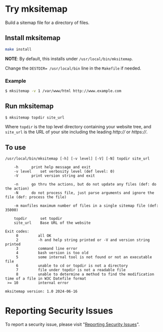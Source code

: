 # Try mksitemap

Build a sitemap file for a directory of files.


## Install mksitemap

```sh
make install
```

**NOTE**: By default, this installs under `/usr/local/bin/mksitemap`.

Change the `DESTDIR= /usr/local/bin` line in the `Makefile` if needed.


### Example

```sh
$ mksitemap -v 1 /var/www/html http://www.example.com
```


## Run mksitemap

```sh
$ mksitemap topdir site_url
```

Where `topdir` is the top level directory containing your website tree,
and `site_url` is the URL of your site including the leading _http://_ or _https://_.


## To use

```
/usr/local/bin/mksitemap [-h] [-v level] [-V] [-N] topdir site_url

	-h		print help message and exit
	-v level	set verbosity level (def level: 0)
	-V		print version string and exit

	-n		go thru the actions, but do not update any files (def: do the action)
	-N		do not process file, just parse arguments and ignore the file (def: process the file)

	-m maxfiles	maximum number of files in a single sitemap file (def: 35000)

	topdir		set topdir
	site_url	Base URL of the website

Exit codes:
     0         all OK
     2         -h and help string printed or -V and version string printed
     3         command line error
     4         bash version is too old
     5	       some internal tool is not found or not an executable file
     6	       unable to cd or topdir is not a directory
     7	       file under topdir is not a readable file
     8	       unable to determine a method to find the modification time of a file in W3C Datefile format
 >= 10         internal error

mksitemap version: 1.0 2024-06-16
```


# Reporting Security Issues

To report a security issue, please visit "[Reporting Security Issues](https://github.com/lcn2/mksitemap/security/policy)".
